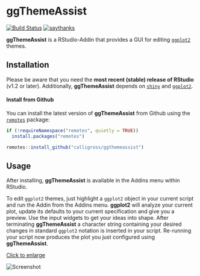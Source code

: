 ggThemeAssist
==============
[![Build Status](https://travis-ci.org/calligross/ggthemeassist.svg?branch=master)](https://travis-ci.org/calligross/ggthemeassist)
[![saythanks](https://img.shields.io/badge/say-thanks-ff69b4.svg)](https://saythanks.io/to/calligross)

**ggThemeAssist** is a RStudio-Addin that provides a GUI for editing [`ggplot2`](https://github.com/hadley/ggplot2) themes. 

Installation
------------

Please be aware that you need the **most recent (stable) release of RStudio** (v1.2 or later). Additionally, **ggThemeAssist** depends on [`shiny`](https://github.com/rstudio/shiny) and [`ggplot2`](https://github.com/tidyverse/ggplot2).

#### Install from Github
You can install the latest version of **ggThemeAssist** from Github using the [`remotes`](https://github.com/r-lib/remotes) package:
```r
if (!requireNamespace("remotes", quietly = TRUE))
  install.packages("remotes")

remotes::install_github("calligross/ggthemeassist")
```

Usage
------------
After installing, **ggThemeAssist** is available in the Addins menu within RStudio.

To edit `ggplot2` themes, just highlight a `ggplot2` object in your current script and run the Addin from the Addins menu. **ggplot2** will analyze your current plot, update its defaults to your current specification and give you a preview. Use the input widgets to get your ideas into shape. After terminating **ggThemeAssist** a character string containing your desired changes in standard `ggplot2` notation is inserted in your script. Re-running your script now produces the plot you just configured using **ggThemeAssist**.

[Click to enlarge](https://raw.githubusercontent.com/calligross/ggthemeassist/master/examples/ggThemeAssist2.gif)

![Screenshot](examples/ggThemeAssist2.gif)

